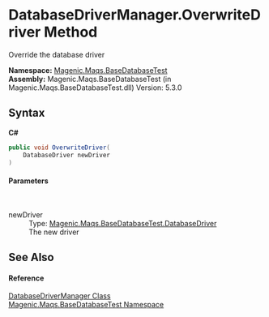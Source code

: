 # DatabaseDriverManager.OverwriteDriver Method 
 

Override the database driver

**Namespace:**&nbsp;<a href="MAQS_5/DataBase_AUTOGENERATED/Magenic-Maqs-BaseDatabaseTest_Namespace">Magenic.Maqs.BaseDatabaseTest</a><br />**Assembly:**&nbsp;Magenic.Maqs.BaseDatabaseTest (in Magenic.Maqs.BaseDatabaseTest.dll) Version: 5.3.0

## Syntax

**C#**<br />
``` C#
public void OverwriteDriver(
	DatabaseDriver newDriver
)
```


#### Parameters
&nbsp;<dl><dt>newDriver</dt><dd>Type: <a href="MAQS_5/DataBase_AUTOGENERATED/DatabaseDriver_Class">Magenic.Maqs.BaseDatabaseTest.DatabaseDriver</a><br />The new driver</dd></dl>

## See Also


#### Reference
<a href="MAQS_5/DataBase_AUTOGENERATED/DatabaseDriverManager_Class">DatabaseDriverManager Class</a><br /><a href="MAQS_5/DataBase_AUTOGENERATED/Magenic-Maqs-BaseDatabaseTest_Namespace">Magenic.Maqs.BaseDatabaseTest Namespace</a><br />